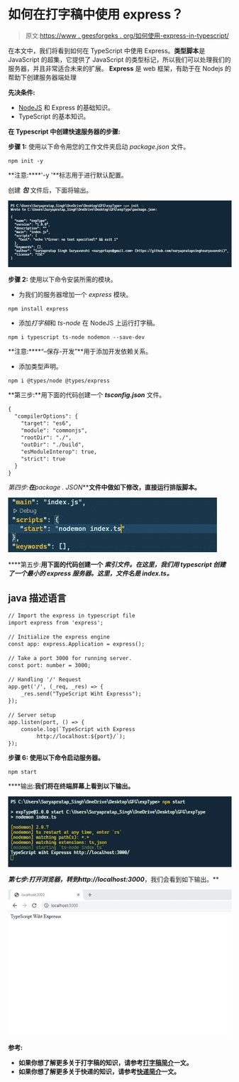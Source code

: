 # 如何在打字稿中使用 express？

> 原文:[https://www . geesforgeks . org/如何使用-express-in-typescript/](https://www.geeksforgeeks.org/how-to-use-express-in-typescript/)

在本文中，我们将看到如何在 TypeScript 中使用 Express。**类型脚本**是 JavaScript 的超集，它提供了 JavaScript 的类型标记，所以我们可以处理我们的服务器，并且非常适合未来的扩展。 **Express** 是 web 框架，有助于在 Nodejs 的帮助下创建服务器端处理

**先决条件:**

*   [NodeJS](https://www.geeksforgeeks.org/introduction-to-nodejs/) 和 Express 的基础知识。
*   TypeScript 的基本知识。

**在 Typescript 中创建快速服务器的步骤:**

**步骤 1:** 使用以下命令用您的工作文件夹启动 *package.json* 文件。

```
npm init -y
```

**注意:****'-y '**标志用于进行默认配置。

创建 ***包*** 文件后，下面将输出。

![](img/92d9069a6d6283d0878c4a8fd38c9c8d.png)

**步骤 2:** 使用以下命令安装所需的模块。

*   为我们的服务器增加一个 *express* 模块。

```
npm install express
```

*   添加*打字稿*和 *ts-node* 在 NodeJS 上运行打字稿。

```
npm i typescript ts-node nodemon --save-dev
```

**注意:****“–保存-开发”**用于添加开发依赖关系。

*   添加类型声明。

```
npm i @types/node @types/express
```

**第三步:**用下面的代码创建一个 ***tsconfig.json*** 文件。

```
{
  "compilerOptions": {
    "target": "es6",
    "module": "commonjs",
    "rootDir": "./",
    "outDir": "./build",
    "esModuleInterop": true,
    "strict": true
  }
}
```

**第四步:**在***package . JSON*****文件中做如下修改，直接运行排版脚本。**

**![](img/5f1f04f3eb4c5bd99a60fb42039258c7.png)**

****第五步:**用下面的代码创建一个 ***索引文件。在这里，我们用 typescript 创建了一个最小的 express 服务器。这里，文件名是 index.ts。*****

## **java 描述语言**

```
// Import the express in typescript file
import express from 'express';

// Initialize the express engine
const app: express.Application = express();

// Take a port 3000 for running server.
const port: number = 3000;

// Handling '/' Request
app.get('/', (_req, _res) => {
    _res.send("TypeScript Wiht Expresss");
});

// Server setup
app.listen(port, () => {
    console.log(`TypeScript with Express
         http://localhost:${port}/`);
});
```

****步骤 6:** 使用以下命令启动服务器。**

```
npm start
```

****输出:**我们将在终端屏幕上看到以下输出。**

**![](img/f1ec2c0deb25d775bbd561621c0a259a.png)**

****第七步:**打开浏览器，转到***http://localhost:3000***，我们会看到如下输出。** 

**![](img/e2b29bfd51c9a724392c94e4f847a0e5.png)**

****参考:****

*   **如果你想了解更多关于打字稿的知识，请参考[打字稿简介](https://www.geeksforgeeks.org/introduction-to-typescript/)一文。**
*   **如果你想了解更多关于快递的知识，请参考[快递简介](https://www.geeksforgeeks.org/introduction-to-express/)一文。**